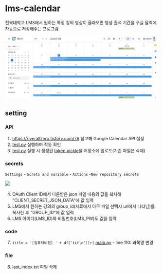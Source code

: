 # lms-calendar
전북대학교 LMS에서 원하는 특정 강의 영상이 올라오면 영상 출석 기간을 구글 달력에 자동으로 저장해주는 프로그램

![](./asset/calendar.png)

## setting
### API
1. https://riverallzero.tistory.com/76 참고해 Google Calendar API 설정 
2. [test.py](https://github.com/riverallzero/lms-calendar/blob/main/test.py) 실행하며 작동 확인
3. [test.py](https://github.com/riverallzero/lms-calendar/blob/main/test.py) 실행 시 생성된 [token.pickle](https://github.com/riverallzero/lms-calendar/blob/main/token.pickle)을 저장소에 업로드(기존 파일은 삭제)

### secrets
```Settings``` - ```Screts and variable``` - ```Actions``` -```New repository secrets```

![](./asset/secrets.png)

4. OAuth Client ID에서 다운받은 json 파일 내용의 값을 복사해 "CLIENT_SECRET_JSON_DATA"에 값 입력
5. LMS에서 원하는 강의의 group_id(자료에서 아무 파일 선택시 url에서 나타남)를 복사한 후 "GROUP_ID"에 값 입력
6. LMS 아이디(LMS_ID)와 비밀번호(LMS_PW)도 값을 입력

### code
7. ```title = '[컴퓨터비전] ' + df['title'][r]``` [main.py](https://github.com/riverallzero/lms-calendar/blob/main/main.py) - line 110: 과목명 변경

### file
8. last_index.txt 파일 삭제
